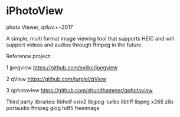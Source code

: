 # iPhotoView
photo Viewer, qt&amp;vc++2017

A simple, multi format image viewing tool that supports HEIC and will support videos and audios through ffmpeg in the future.

Reference project:

1 jpegview
https://github.com/sylikc/jpegview

2 qView
https://github.com/jurplel/qView

3 qphotoview
https://github.com/shundhammer/qphotoview

Third party libraries:
libheif
exiv2
libjpeg-turbo
libtiff
libpng
x265
zlib
portaudio
ffmpeg
glog
hdf5
freeimage



